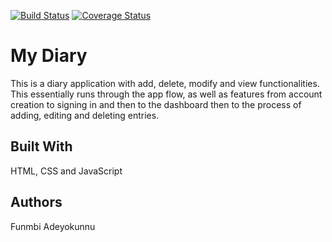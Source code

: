 
[![Build Status](https://travis-ci.com/Phunmbi/My-Diary.svg?branch=develop)](https://travis-ci.com/Phunmbi/My-Diary) [![Coverage Status](https://coveralls.io/repos/github/Phunmbi/My-Diary/badge.svg?branch=develop)](https://coveralls.io/github/Phunmbi/My-Diary?branch=develop)

# My Diary
This is a diary application with add, delete, modify and view functionalities.
This essentially runs through the app flow, as well as features from account creation to signing in and then to the dashboard then to the process of adding, editing and deleting entries. 


## Built With
HTML, CSS and JavaScript

## Authors
Funmbi Adeyokunnu
